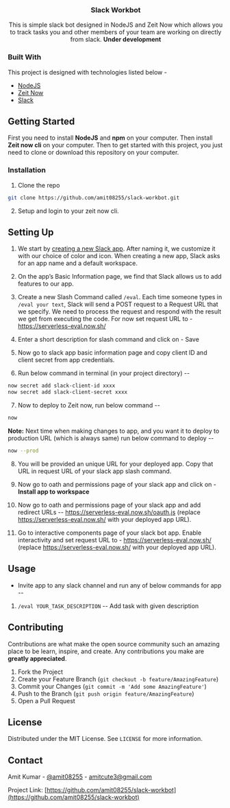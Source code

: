 
<!-- PROJECT LOGO -->
<br />
<p align="center">

  <h3 align="center">Slack Workbot</h3>

  <p align="center">
    This is simple slack bot designed in NodeJS and Zeit Now which allows you to track tasks you and other members of your team are working on directly from slack. <b>Under development</b>
    <br />
  </p>
</p>

### Built With
This project is designed with technologies listed below - 
* [NodeJS](https://nodejs.org)
* [Zeit Now](https://zeit.co)
* [Slack](https://slack.com)



<!-- GETTING STARTED -->
## Getting Started

First you need to install **NodeJS** and **npm** on your computer.
Then install **Zeit now cli** on your computer.
Then to get started with this project, you just need to clone or download this repository on your computer.


### Installation

1. Clone the repo
```sh
git clone https://github.com/amit08255/slack-workbot.git
```

2. Setup and login to your zeit now cli.


<!-- USAGE EXAMPLES -->
## Setting Up

1. We start by [creating a new Slack app](https://api.slack.com/apps/new). After naming it, we customize it with our choice of color and icon. When creating a new app, Slack asks for an app name and a default workspace.

2. On the app’s Basic Information page, we find that Slack allows us to add features to our app.

3. Create a new Slash Command called `/eval`. Each time someone types in `/eval your text`, Slack will send a POST request to a Request URL that we specify. We need to process the request and respond with the result we get from executing the code. 
For now set request URL to - https://serverless-eval.now.sh/

4. Enter a short description for slash command and click on - Save

5. Now go to slack app basic information page and copy client ID and client secret from app credentials.

6. Run below command in terminal (in your project directory) --

```sh
now secret add slack-client-id xxxx
now secret add slack-client-secret xxxx
```

7. Now to deploy to Zeit now, run below command --

```sh
now
```

**Note:** Next time when making changes to app, and you want it to deploy to production URL (which is always same) run below command to deploy --

```sh
now --prod
```

8. You will be provided an unique URL for your deployed app. Copy that URL in request URL of your slack app slash command.

9. Now go to oath and permissions page of your slack app and click on - **Install app to workspace**

10. Now go to oath and permissions page of your slack app and add redirect URLs -- https://serverless-eval.now.sh/oauth.js  (replace https://serverless-eval.now.sh/ with your deployed app URL).

11. Go to interactive components page of your slack bot app. Enable interactivity and set request URL to - https://serverless-eval.now.sh/ (replace https://serverless-eval.now.sh/ with your deployed app URL).

## Usage

* Invite app to any slack channel and run any of below commands for app --

1. `/eval YOUR_TASK_DESCRIPTION` -- Add task with given description

<!-- CONTRIBUTING -->
## Contributing

Contributions are what make the open source community such an amazing place to be learn, inspire, and create. Any contributions you make are **greatly appreciated**.

1. Fork the Project
2. Create your Feature Branch (`git checkout -b feature/AmazingFeature`)
3. Commit your Changes (`git commit -m 'Add some AmazingFeature'`)
4. Push to the Branch (`git push origin feature/AmazingFeature`)
5. Open a Pull Request



<!-- LICENSE -->
## License

Distributed under the MIT License. See `LICENSE` for more information.



<!-- CONTACT -->
## Contact

Amit Kumar - [@amit08255](https://twitter.com/amit08255) - amitcute3@gmail.com

Project Link: [https://github.com/amit08255/slack-workbot](https://github.com/amit08255/slack-workbot)
